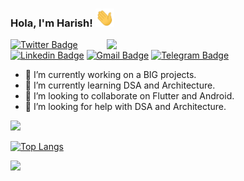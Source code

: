 ### Hola, I'm Harish! <img src="https://raw.githubusercontent.com/ABSphreak/ABSphreak/master/gifs/Hi.gif" width="30px">

<img align="right" src="https://media.giphy.com/media/MGdfeiKtEiEPS/giphy.gif" width="350px" />


[![Twitter Badge](https://img.shields.io/badge/-@theflutterboi-1ca0f1?style=flat-square&labelColor=1ca0f1&logo=twitter&logoColor=white&link=https://twitter.com/theflutterboi)](https://twitter.com/theflutterboi)
[![Linkedin Badge](https://img.shields.io/badge/-Harish_Anbalagan-blue?style=flat-square&logo=Linkedin&logoColor=white&link=https://www.linkedin.com/in/harishanbalagan/)](https://www.linkedin.com/in/harishanbalagan/)
[![Gmail Badge](https://img.shields.io/badge/-warriorharish95668@gmail.com-c14438?style=flat-square&logo=Gmail&logoColor=white&link=mailto:warriorharish95668@gmail.com)](mailto:warriorharish95668@gmail.com)
[![Telegram Badge](https://img.shields.io/badge/-Harishwarrior-grey?style=flat-square&logo=Telegram&logoColor=white&link=https://t.me/Harishwarrior)](https://t.me/Harishwarrior)

- 🔭 I’m currently working on a BIG projects.
- 🌱 I’m currently learning DSA and Architecture.
- 👯 I’m looking to collaborate on Flutter and Android.
- 🤔 I’m looking for help with DSA and Architecture.

![](https://komarev.com/ghpvc/?username=harishwarrior)

[![Top Langs](https://github-readme-stats.vercel.app/api/top-langs/?username=Harishwarrior&layout=compact&theme=tokyonight)](https://github.com/anuraghazra/github-readme-stats)

<img src="https://github-readme-stats.vercel.app/api?username=Harishwarrior&show_icons=true&theme=tokyonight">
